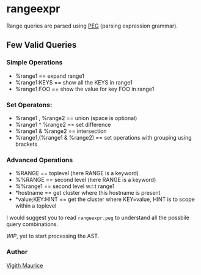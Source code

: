 rangeexpr
=========

Range queries are parsed using [PEG](http://en.wikipedia.org/wiki/Parsing_expression_grammar) (parsing expression grammar).


## Few Valid Queries

### Simple Operations
  * %range1 == expand range1
  * %range1:KEYS == show all the KEYS in range1
  * %range1:FOO == show the value for key FOO in range1

### Set Operatons:
  * %range1 , %range2 == union (space is optional)
  * %range1 ^ %range2 == set difference
  * %range1 & %range2 == intersection
  * %range1,(%range1 & %range2) == set operations with grouping using brackets

### Advanced Operations
  * %RANGE   == toplevel (here RANGE is a keyword)
  * %%RANGE  == second level (here RANGE is a keyword)
  * %%range1 == second level w.r.t range1
  * *hostname == get cluster where this hostname is present
  * *value;KEY:HINT == get the cluster where KEY=value, HINT is to scope within a toplevel

I would suggest you to read `rangeexpr.peg` to understand all the possbile query combinations.


*WIP*, yet to start processing the AST.

### Author
[Vigith Maurice](https://github.com/vigith)
